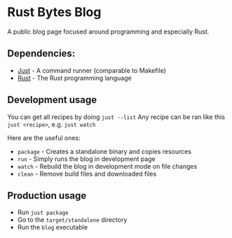 # Rust Bytes Blog
A public blog page focused around programming and especially Rust.

## Dependencies:
* [Just](https://just.systems/) - A command runner (comparable to Makefile)
* [Rust](https://rustup.rs) - The Rust programming language

## Development usage
You can get all recipes by doing `just --list`
Any recipe can be ran like this `just <recipe>`, e.g. `just watch`

Here are the useful ones:
- `package` - Creates a standalone binary and copies resources
- `run` - Simply runs the blog in development page
- `watch` - Rebuild the blog in development mode on file changes
- `clean` - Remove build files and downloaded files

## Production usage
- Run `just package`
- Go to the `target/standalone` directory
- Run the `blog` executable
